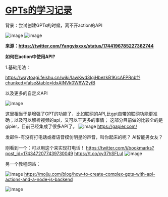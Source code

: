 # [GPTs的学习记录](https://github.com/QiYongchuan/MyGitBlog/issues/69)

背景：尝试创建GPTs的时候，离不开action的API

![image](https://github.com/QiYongchuan/MyGitBlog/assets/105039020/3103a2bb-b4fb-4914-a7a5-1c4d79465a68)
![image](https://github.com/QiYongchuan/MyGitBlog/assets/105039020/8c85c3e7-a8e2-4c65-92d6-639c67ae18da)

**来源：https://twitter.com/Yangyixxxx/status/1744196785227362744**

**如何在action中使用API?**

1.基础用法：

https://waytoagi.feishu.cn/wiki/IawKwd3IgiHbezkB1KrcAFPRnbf?chunked=false&table=ldxAINVk0W6W2ytB

以及更多的自定义API

![image](https://github.com/QiYongchuan/MyGitBlog/assets/105039020/527b9427-1b3b-4773-8e81-8ae0184f356d)

这里相当于是增强了GPT的功能了，比如联网的API,比gpt自带的联网功能更准确；以及可以解析视频的api，又可以干更多的事情；
这部分目前做的比较全的是gipier，目前已经集成了很多API了。
![image](https://github.com/QiYongchuan/MyGitBlog/assets/105039020/e59d687c-b052-43a5-869a-af460f5ad527)
https://gapier.com/

发邮件-有没有打电话或者语音模仿明星的声音，叫你起床的呢？  AI智能男女友？

刚看到一个：可以用这个来实现打电话！
https://twitter.com/i/bookmarks?post_id=1743472077439730049
https://t.co/xy37hSFLuI
![image](https://github.com/QiYongchuan/MyGitBlog/assets/105039020/f3eb0512-1392-4007-ba92-f02d597ab805)



另一个教程网站：

![image](https://github.com/QiYongchuan/MyGitBlog/assets/105039020/f1b5f098-d132-4e79-ba29-aa9de88245bd)
https://mojju.com/blog/how-to-create-complex-gpts-with-api-actions-and-a-node-js-backend

![image](https://github.com/QiYongchuan/MyGitBlog/assets/105039020/3641ce81-56d7-4734-8af8-2efeb2f9d7c6)

